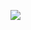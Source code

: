 ![](https://github.com/vvelikodny/sample-go-rest-api-project/workflows/.github/workflows/go.yml/badge.svg?branch=master)